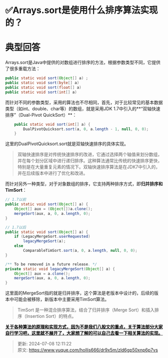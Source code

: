 # ✅Arrays.sort是使用什么排序算法实现的？

# 典型回答


Arrays.sort是Java中提供的对数组进行排序的方法，根据参数类型不同，它提供了很多重载方法：



```java
public static void sort(Object[] a) ;
public static void sort(byte[] a)
public static void sort(float[] a)
public static void sort(int[] a) 
```



而针对不同的参数类型，采用的算法也不尽相同，首先，对于比较常见的基本数据类型（如int、double、char等）的数组，就是采用JDK 1.7中引入的**“双轴快速排序”（Dual-Pivot QuickSort）**：



```java
    public static void sort(int[] a) {
        DualPivotQuicksort.sort(a, 0, a.length - 1, null, 0, 0);
    }
```



这里的DualPivotQuicksort.sort就是双轴快速排序的具体实现。



> 双轴快速排序是对传统快速排序的改进，它通过选择两个轴值来划分数组，并在每个划分区域中进行递归排序。这种算法通常比传统的快速排序更快，特别是在大量重复元素的情况下。双轴快速排序算法是在JDK7中引入的，并在后续版本中进行了优化和改进。
>



而针对另外一种类型，对于对象数组的排序，它支持两种排序方式，即**归并排序和TimSort**：



```java
// 1.7以前
public static void sort(Object[] a) {
    Object[] aux = (Object[])a.clone();
    mergeSort(aux, a, 0, a.length, 0);
}

// 1.7以后
public static void sort(Object[] a) {
    if (LegacyMergeSort.userRequested)
        legacyMergeSort(a);
    else
        ComparableTimSort.sort(a, 0, a.length, null, 0, 0);
}

/** To be removed in a future release. */
private static void legacyMergeSort(Object[] a) {
    Object[] aux = a.clone();
    mergeSort(aux, a, 0, a.length, 0);
}
```



这里面的MergeSort指的就是归并排序，这个算法是老版本中设计的，后续的版本中可能会被移除，新版本中主要采用TimSort算法。



> TimSort 是一种混合排序算法，结合了归并排序（Merge Sort）和插入排序（Insertion Sort）的特点。
>



**<u><font style="color:#000000;">关于各种算法的原理和实现方式，因为不是我们八股文的重点，关于算法部分大家自行学习吧，这里就不展开了，大家想了解的可以自己去看一下相关算法的实现。</font></u>**



> 更新: 2024-07-08 12:11:22  
> 原文: <https://www.yuque.com/hollis666/dr9x5m/zld6gp50xnp6p7vs>